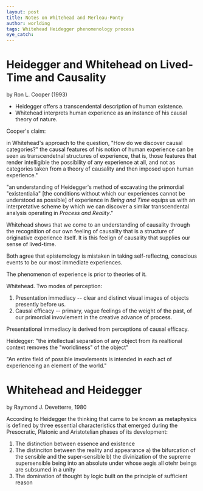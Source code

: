 ```yaml
---
layout: post
title: Notes on Whitehead and Merleau-Ponty
author: worlding
tags: Whitehead Heidegger phenomenology process
eye_catch:
---
```

# Heidegger and Whitehead on Lived-Time and Causality
by Ron L. Cooper (1993)

* Heidegger offers a transcendental description of human existence.
* Whitehead interprets human experience as an instance of his causal theory of nature.

Cooper's claim:

in Whitehead's approach to the question, "How do we discover causal categories?" the causal features of his notion of human experience can be seen as transcendetnal structures of experience, that is, those features that render intelligible the possibility of any experience at all, and not as categories taken from a theory of causality and then imposed upon human experience."

"an understanding of Heidegger's method of excavating the primordial "existentialia" [the conditions without which our experiences cannot be understood as possible] of experience in _Being and Time_ equips us with an interpretative scheme by which we can discover a similar transcendental analysis operating in _Process and Reality_."

Whitehead shows that we come to an understanding of causality through the recognition of our own feeling of causality that is a structure of originative experience itself. It is this feelign of causality that supplies our sense of lived-time.

Both agree that epistemology is mistaken in taking self-reflectng, conscious events to be our most immediate experiences.

The phenomenon of experience is prior to theories of it.

Whitehead. Two modes of perception:
1. Presentation immediacy -- clear and distinct visual images of objects presently before us.
2. Causal efficacy -- primary, vague feelings of the weight of the past, of our primordial invovlement in the creative advance of process.

Presentational immediacy is derived from perceptions of causal efficacy.

Heidegger: "the intellectual separation of any object from its realtional context removes the "worldliness" of the object"

"An entire field of possible invovlements is intended in each act of experienceing an element of the world."


# Whitehead and Heidegger
by Raymond J. Devetterre, 1980

According to Heidegger the thinking that came to be known as metaphysics is defined by three essential characteristics that emerged during the Presocratic, Platonic and Aristotelian phases of its development:
1. The distinction between essence and existence
2. The distinciton between the reality and appearance
  a) the bifurcation of the sensible and the super-sensible
  b) the divinization of the supreme supersensible being into an absolute under whose aegis all otehr beings are subsumed in a unity
3. The domination of thought by logic built on the principle of sufficient reason
